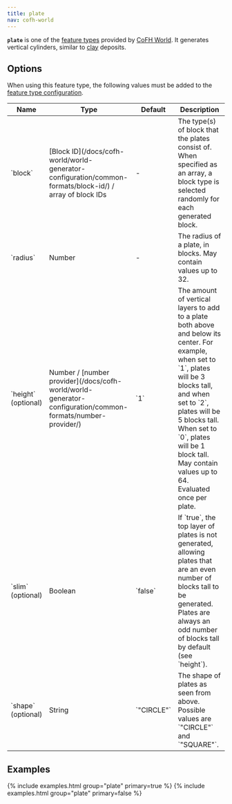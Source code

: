 ```yaml
---
title: plate
nav: cofh-world
---
```


**`plate`** is one of the [feature
types](/docs/cofh-world/world-generator-configuration/feature-types/) provided
by [CoFH World](/docs/cofh-world/). It generates vertical cylinders, similar to
[clay](https://minecraft.gamepedia.com/Clay_(block)) deposits.


Options
-------

When using this feature type, the following values must be added to the [feature
type
configuration](/docs/cofh-world/world-generator-configuration/feature-format/#feature-type-configuration).

<div class="uk-overflow-container">
    <table class="uk-table uk-table-striped uk-text-small">
        <thead>
            <tr>
                <th>Name</th>
                <th>Type</th>
                <th>Default</th>
                <th>Description</th>
            </tr>
        </thead>
        <tbody>
            <tr>
                <td markdown="span">`block`</td>
                <td markdown="span">
                    [Block ID](/docs/cofh-world/world-generator-configuration/common-formats/block-id/)
                    / array of block IDs
                </td>
                <td>-</td>
                <td markdown="span">
                    The type(s) of block that the plates consist of. When
                    specified as an array, a block type is selected randomly for
                    each generated block.
                </td>
            </tr>
            <tr>
                <td markdown="span">`radius`</td>
                <td markdown="span">Number</td>
                <td markdown="span">-</td>
                <td markdown="span">
                    The radius of a plate, in blocks. May contain values up to
                    32.
                </td>
            </tr>
            <tr>
                <td markdown="span">`height` (optional)</td>
                <td markdown="span">
                    Number /
                    [number provider](/docs/cofh-world/world-generator-configuration/common-formats/number-provider/)
                </td>
                <td markdown="span">`1`</td>
                <td markdown="span">
                    The amount of vertical layers to add to a plate both above
                    and below its center. For example, when set to `1`, plates
                    will be 3 blocks tall, and when set to `2`, plates will be
                    5 blocks tall. When set to `0`, plates will be 1 block tall.
                    May contain values up to 64. Evaluated once per plate.
                </td>
            </tr>
            <tr>
                <td markdown="span">`slim` (optional)</td>
                <td markdown="span">Boolean</td>
                <td markdown="span">`false`</td>
                <td markdown="span">
                    If `true`, the top layer of plates is not generated,
                    allowing plates that are an even number of blocks tall to be
                    generated. Plates are always an odd number of blocks tall by
                    default (see `height`).
                </td>
            </tr>
            <tr>
                <td markdown="span">`shape` (optional)</td>
                <td markdown="span">String</td>
                <td markdown="span">`"CIRCLE"`</td>
                <td markdown="span">
                    The shape of plates as seen from above. Possible values are
                    `"CIRCLE"` and `"SQUARE"`.
                </td>
            </tr>
        </tbody>
    </table>
</div>


Examples
--------

{% include examples.html group="plate" primary=true %}
{% include examples.html group="plate" primary=false %}
